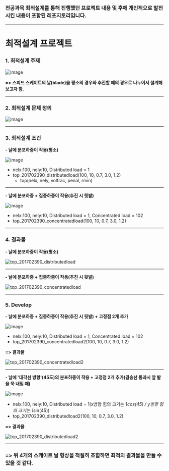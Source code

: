 ### 전공과목 최적설계를 통해 진행했던 프로젝트 내용 및 후에 개인적으로 발전시킨 내용이 포함된 레포지토리입니다.

---

# 최적설계 프로젝트


### 1. 최적설계 주제

![image](https://user-images.githubusercontent.com/108641325/213972549-7fa833c8-ca93-423d-a342-3c30200f5327.png)

**=> 스피드 스케이트의 날(blade)을 평소의 경우와 추진할 때의 경우로 나누어서 설계해보고자 함.** 

---

### 2. 최적설계 문제 정의

![image](https://user-images.githubusercontent.com/108641325/213973372-47f0b062-c162-49f0-87cc-067050b4108c.png)

---

### 3. 최적설계 조건

**- 날에 분포하중이 작용(평소)**

![image](https://user-images.githubusercontent.com/108641325/213973709-41fda39a-2de2-4420-a998-d811057dcf23.png)

- nelx:100, nely:10, Distributed load = 1
- top_201702390_distributedload(100, 10, 0.7, 3.0, 1.2)
  - top(nelx, nely, volfrac, penal, rmin)
  
---  
  
**- 날에 분포하중 + 집중하중이 작용(추진 시 뒷발)**

![image](https://user-images.githubusercontent.com/108641325/213974315-74cd5ec0-dd07-4b97-8650-ff0fe40b5f44.png)

- nelx:100, nely:10, Distributed load = 1, Concentrated load = 102
- top_201702390_concentratedload(100, 10, 0.7, 3.0, 1.2)

---

### 4. 결과물

**- 날에 분포하중이 작용(평소)**

![top_201702390_distributedload](https://user-images.githubusercontent.com/108641325/213975329-0ba907a0-84c5-4e91-8553-f1f6e276d4aa.png)

---

**- 날에 분포하중 + 집중하중이 작용(추진 시 뒷발)**

![top_201702390_concentratedload](https://user-images.githubusercontent.com/108641325/213975468-9f36f9a2-6db6-4dd0-b0cf-e2f715e8bbee.png)

---

### 5. Develop 

**- 날에 분포하중 + 집중하중이 작용(추진 시 뒷발) + 고정점 2개 추가**

![image](https://user-images.githubusercontent.com/108641325/213985543-34d95a03-29fd-4fe9-88ef-cb854dfb78e0.png)

- nelx:100, nely:10, Distributed load = 1, Concentrated load = 102
- top_201702390_concentratedload2(100, 10, 0.7, 3.0, 1.2)

**=> 결과물**

![top_201702390_concentratedload2](https://user-images.githubusercontent.com/108641325/213981374-4314b5ab-facd-4b0d-87fd-6bbae076501d.png)

---

**- 날에 '대각선 방향'(45도)의 분포하중이 작용 + 고정점 2개 추가(결승선 통과시 앞 발을 쭉 내밀 때)**

![image](https://user-images.githubusercontent.com/108641325/213985905-51edaf49-1ef3-4a84-af07-1f757d0581f5.png)

- nelx:100, nely:10, Distributed load = 1(x방향 힘의 크기는 1*cos(45) / y방향 힘의 크기는 1*sin(45))
- top_201702390_distributedload2(100, 10, 0.7, 3.0, 1.2)

**=> 결과물**

![top_201702390_distributedload2](https://user-images.githubusercontent.com/108641325/213983024-93e04565-946d-4be7-878f-993eeb89fd09.png)

---

### => 위 4개의 스케이트 날 형상을 적절히 조합하면 최적의 결과물을 만들 수 있을 것 같다. 

